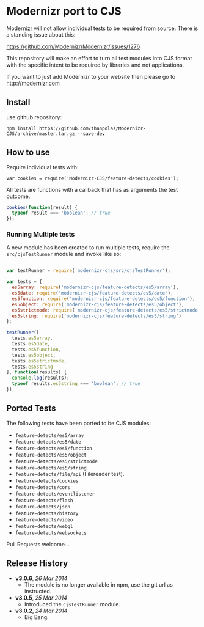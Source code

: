 # Modernizr port to CJS

Modernizr will not allow individual tests to be required from source. There is a standing issue about this:

https://github.com/Modernizr/Modernizr/issues/1276

This repository will make an effort to turn all test modules into CJS format with the specific intent to be required by libraries and not applications.

If you want to just add Modernizr to your website then please go to http://modernizr.com

## Install

use github repository:

```shell
npm install https://github.com/thanpolas/Modernizr-CJS/archive/master.tar.gz --save-dev
```

## How to use

Require individual tests with:

```
var cookies = require('Modernizr-CJS/feature-detects/cookies');
```

All tests are functions with a callback that has as arguments the test outcome.

```js
cookies(function(result) {
  typeof result === 'boolean'; // true
});
```

### Running Multiple tests

A new module has been created to run multiple tests, require the `src/cjsTestRunner` module and invoke like so:

```js

var testRunner = require('modernizr-cjs/src/cjsTestRunner');

var tests = {
  es5array: require('modernizr-cjs/feature-detects/es5/array'),
  es5date: require('modernizr-cjs/feature-detects/es5/date'),
  es5function: require('modernizr-cjs/feature-detects/es5/function'),
  es5object: require('modernizr-cjs/feature-detects/es5/object'),
  es5strictmode: require('modernizr-cjs/feature-detects/es5/strictmode'),
  es5string: require('modernizr-cjs/feature-detects/es5/string')
};

testRunner([
  tests.es5array,
  tests.es5date,
  tests.es5function,
  tests.es5object,
  tests.es5strictmode,
  tests.es5string
], function(results) {
  console.log(results);
  typeof results.es5string === 'boolean'; // true
});
```

## Ported Tests

The following tests have been ported to be CJS modules:

* `feature-detects/es5/array`
* `feature-detects/es5/date`
* `feature-detects/es5/function`
* `feature-detects/es5/object`
* `feature-detects/es5/strictmode`
* `feature-detects/es5/string`
* `feature-detects/file/api` (Filereader test).
* `feature-detects/cookies`
* `feature-detects/cors`
* `feature-detects/eventlistener`
* `feature-detects/flash`
* `feature-detects/json`
* `feature-detects/history`
* `feature-detects/video`
* `feature-detects/webgl`
* `feature-detects/websockets`

Pull Requests welcome...

## Release History

- **v3.0.6**, *26 Mar 2014*
    - The module is no longer available in npm, use the git url as instructed.
- **v3.0.5**, *25 Mar 2014*
    - Introduced the `cjsTestRunner` module.
- **v3.0.2**, *24 Mar 2014*
    - Big Bang.
